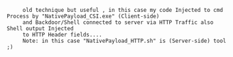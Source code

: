         old technique but useful , in this case my code Injected to cmd Process by "NativePayload_CSI.exe" (Client-side)
         and Backdoor/Shell connected to server via HTTP Traffic also Shell output Injected 
         to HTTP Header fields.... 
         Note: in this case "NativePayload_HTTP.sh" is (Server-side) tool ;)
